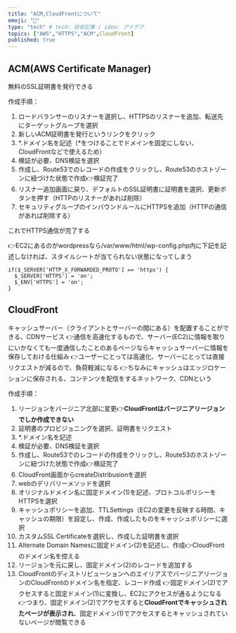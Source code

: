 ```yaml
---
title: "ACM,CloudFrontについて"
emoji: "📃"
type: "tech" # tech: 技術記事 / idea: アイデア
topics: ["AWS","HTTPS","ACM",CloudFront]
published: true
---
```


## ACM(AWS Certificate Manager)
無料のSSL証明書を発行できる

作成手順：
1. ロードバランサーのリスナーを選択し、HTTPSのリスナーを追加、転送先にターゲットグループを選択
2. 新しいACM証明書を発行というリンクをクリック
3. \*.ドメイン名を記述（\*をつけることでドメインを固定にしない、CloudFrontなどで使えるため）
4. 検証が必要、DNS検証を選択
5. 作成し、Route53でのレコードの作成をクリックし、Route53のホストゾーンに紐づけた状態で作成👉検証完了
6. リスナー追加画面に戻り、デフォルトのSSL証明書に証明書を選択、更新ボタンを押す（HTTPのリスナーがあれば削除）
7. セキュリティグループのインバウンドルールにHTTPSを追加（HTTPの通信があれば削除する）

これでHTTPS通信が完了する

👉EC2にあるのがwordpressなら/var/www/html/wp-config.php内に下記を記述しなければ、スタイルシートが当てられない状態になってしまう
```
if($_SERVER['HTTP_X_FORWARDED_PROTO'] == 'https') {
  $_SERVER['HTTPS'] = 'on';
  $_ENV['HTTPS'] = 'on';
}
```

## CloudFront
キャッシュサーバー（クライアントとサーバーの間にある）を配置することができる、CDNサービス
👉通信を高速化するもので、サーバー(EC2)に情報を取りにいかなくても一度通信したことのあるページならキャッシュサーバーに情報を保存しておける仕組み
👉ユーザーにとっては高速化、サーバーにとっては直接リクエストが減るので、負荷軽減になる
👉ちなみにキャッシュはエッジロケーションに保存される、コンテンツを配信をするネットワーク、CDNという

作成手順：
1. リージョンをバージニア北部に変更👉**CloudFrontはバージニアリージョンでしか作成できない**
2. 証明書のプロビジョニングを選択、証明書をリクエスト
3. \*.ドメイン名を記述
4. 検証が必要、DNS検証を選択
5. 作成し、Route53でのレコードの作成をクリックし、Route53のホストゾーンに紐づけた状態で作成👉検証完了
6. CloudFront画面からcreateDistribusionを選択
7. webのデリバリーメソッドを選択
8. オリジナルドメイン名に固定ドメイン(1)を記述、プロトコルポリシーをHTTPSを選択
9. キャッシュポリシーを追加、TTLSettings（EC2の変更を反映する時間、キャッシュの期限）を設定し、作成、作成したものをキャッシュポリシーに選択
10. カスタムSSL Certificateを選択し、作成した証明書を選択
11. Alternate Domain Namesに固定ドメイン(2)を記述し、作成👉CloudFrontのドメイン名を控える
12. リージョンを元に戻し、固定ドメイン(2)のレコードを追加する
13. CloudFrontのディストリビューションへのエイリアスでバージニアリージョンのCloudFrontのドメイン名を指定、レコード作成
👉固定ドメイン(2)でアクセスすると固定ドメイン(1)に変換し、EC2にアクセスが通るようになる
👉つまり、固定ドメイン(2)でアクセスすると**CloudFrontでキャッシュされたページが表示され**、固定ドメイン(1)でアクセスするとキャッシュされていないページが閲覧できる


